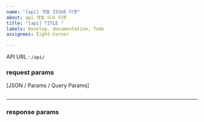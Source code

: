```yaml
---
name: "[api] 개발 ISSUE 티켓"
about: api 개발 이슈 티켓
title: "[api] TITLE "
labels: Develop, documentation, Todo
assignees: Eight-Corner

---
```


API URL : 
`/api/`

### request params

[JSON / Params / Query Params]
```json

```

---

### response params
```json

```
